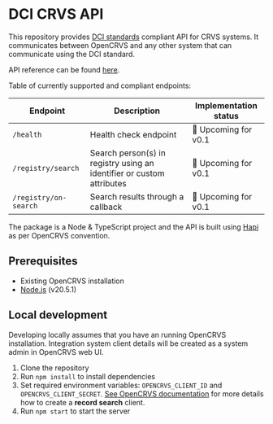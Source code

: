 # DCI CRVS API

This repository provides [DCI standards](https://github.com/spdci/standards) compliant API for CRVS systems. It communicates between OpenCRVS and any other system that can communicate using the DCI standard.

API reference can be found [here](https://spdci.github.io/standards/release/html/registry_core_api_v1_0.0.0.html).

Table of currently supported and compliant endpoints:

| Endpoint              | Description                                                           | Implementation status |
| --------------------- | --------------------------------------------------------------------- | --------------------- |
| `/health`             | Health check endpoint                                                 | 🔄 Upcoming for v0.1  |
| `/registry/search`    | Search person(s) in registry using an identifier or custom attributes | 🔄 Upcoming for v0.1  |
| `/registry/on-search` | Search results through a callback                                     | 🔄 Upcoming for v0.1  |

The package is a Node & TypeScript project and the API is built using [Hapi](https://hapi.dev/) as per OpenCRVS convention.

## Prerequisites

- Existing OpenCRVS installation
- [Node.js](https://nodejs.org/en/) (v20.5.1)

## Local development

Developing locally assumes that you have an running OpenCRVS installation. Integration system client details will be created as a system admin in OpenCRVS web UI.

1. Clone the repository
2. Run `npm install` to install dependencies
3. Set required environment variables: `OPENCRVS_CLIENT_ID` and `OPENCRVS_CLIENT_SECRET`. [See OpenCRVS documentation](https://documentation.opencrvs.org/technology/interoperability/create-a-client) for more details how to create a **record search** client.
4. Run `npm start` to start the server
